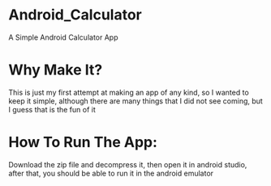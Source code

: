 # Android_Calculator
A Simple Android Calculator App

# Why Make It?
This is just my first attempt at making an app of any kind, so I wanted to keep it simple, although there are many things that I did not see coming, but I guess that is the fun of it


# How To Run The App:
Download the zip file and decompress it, then open it in android studio, after that, you should be able to run it in the android emulator
